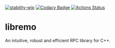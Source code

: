 [![stability-wip](https://img.shields.io/badge/stability-work_in_progress-lightgrey.svg)](https://github.com/orangemug/stability-badges/blob/master/README.md)
[![Codacy Badge](https://api.codacy.com/project/badge/Grade/d0b2ec7cb9994541b244826937b7b48e)](https://www.codacy.com/manual/dapaulid/libremo?utm_source=github.com&amp;utm_medium=referral&amp;utm_content=dapaulid/libremo&amp;utm_campaign=Badge_Grade)
[![Actions Status](https://github.com/dapaulid/libremo/workflows/build/badge.svg)](https://github.com/dapaulid/libremo/actions)

# libremo
An intuitive, robust and efficient RPC library for C++.
